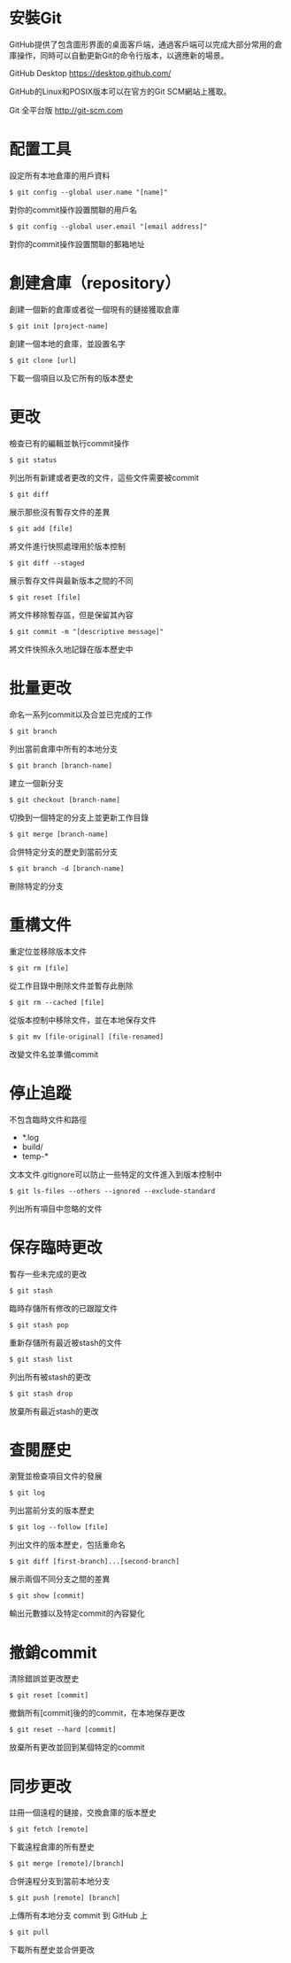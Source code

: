 # 安裝Git
GitHub提供了包含圖形界面的桌面客戶端，通過客戶端可以完成大部分常用的倉庫操作，同時可以自動更新Git的命令行版本，以適應新的場景。

GitHub Desktop
https://desktop.github.com/

GitHub的Linux和POSIX版本可以在官方的Git SCM網站上獲取。

Git 全平台版
http://git-scm.com

# 配置工具
設定所有本地倉庫的用戶資料
```
$ git config --global user.name "[name]"
```
對你的commit操作設置關聯的用戶名
```
$ git config --global user.email "[email address]"
```
對你的commit操作設置關聯的郵箱地址

# 創建倉庫（repository）
創建一個新的倉庫或者從一個現有的鏈接獲取倉庫
```
$ git init [project-name]
```
創建一個本地的倉庫，並設置名字
```
$ git clone [url]
```
下載一個項目以及它所有的版本歷史

# 更改
檢查已有的編輯並執行commit操作
```
$ git status
```
列出所有新建或者更改的文件，這些文件需要被commit
```
$ git diff
```
展示那些沒有暫存文件的差異
```
$ git add [file]
```
將文件進行快照處理用於版本控制
```
$ git diff --staged
```
展示暫存文件與最新版本之間的不同
```
$ git reset [file]
```
將文件移除暫存區，但是保留其內容
```
$ git commit -m "[descriptive message]"
```
將文件快照永久地記錄在版本歷史中

# 批量更改
命名一系列commit以及合並已完成的工作
```
$ git branch
```
列出當前倉庫中所有的本地分支
```
$ git branch [branch-name]
```
建立一個新分支
```
$ git checkout [branch-name]
```
切換到一個特定的分支上並更新工作目錄
```
$ git merge [branch-name]
```
合併特定分支的歷史到當前分支
```
$ git branch -d [branch-name]
```
刪除特定的分支

# 重構文件
重定位並移除版本文件
```
$ git rm [file]
```
從工作目錄中刪除文件並暫存此刪除
```
$ git rm --cached [file]
```
從版本控制中移除文件，並在本地保存文件
```
$ git mv [file-original] [file-renamed]
```
改變文件名並準備commit

# 停止追蹤
不包含臨時文件和路徑

- *.log
- build/
- temp-*

文本文件.gitignore可以防止一些特定的文件進入到版本控制中
```
$ git ls-files --others --ignored --exclude-standard
```
列出所有項目中忽略的文件

# 保存臨時更改
暫存一些未完成的更改
```
$ git stash
```
臨時存儲所有修改的已跟蹤文件
```
$ git stash pop
```
重新存儲所有最近被stash的文件
```
$ git stash list
```
列出所有被stash的更改
```
$ git stash drop
```
放棄所有最近stash的更改

# 查閱歷史
瀏覽並檢查項目文件的發展
```
$ git log
```
列出當前分支的版本歷史
```
$ git log --follow [file]
```
列出文件的版本歷史，包括重命名
```
$ git diff [first-branch]...[second-branch]
```
展示兩個不同分支之間的差異
```
$ git show [commit]
```
輸出元數據以及特定commit的內容變化

# 撤銷commit
清除錯誤並更改歷史
```
$ git reset [commit]
```
撤銷所有[commit]後的的commit，在本地保存更改
```
$ git reset --hard [commit]
```
放棄所有更改並回到某個特定的commit

# 同步更改
註冊一個遠程的鏈接，交換倉庫的版本歷史
```
$ git fetch [remote]
```
下載遠程倉庫的所有歷史
```
$ git merge [remote]/[branch]
```
合併遠程分支到當前本地分支
```
$ git push [remote] [branch]
```
上傳所有本地分支 commit 到 GitHub 上
```
$ git pull
```
下載所有歷史並合併更改
